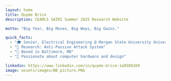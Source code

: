```yaml
---
layout: home
title: Quyme Brice
description: CEAMLS SAIRI Summer 2025 Research Website

motto: "Big Year, Big Moves, Big Ways, Big Gains."

quick_facts:
  - "🎓 Senior, Electrical Engineering @ Morgan State University University"
  - "🔬 Research: Anti-Passive Attack System"
  - "📍 Based in Baltimore, MD"
  - "🚀 Passionate about computer hardware and design"

linkedin: https://www.linkedin.com/in/quyme-brice-1a9588169
image: assets/images/BB picture.PNG
---
```

